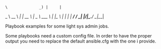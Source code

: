 <div>

    \              _) |     |      
   _ \   __ \   __| | __ \  |  _ \ 
  ___ \  |   |\__ \ | |   | |  __/ 
_/    _\_|  _|____/_|_.__/ _|\___| 
</div>
                           
Playbook examples for some light sys admin jobs. 

Some playbooks need a custom config file. In order to have the proper output you need to replace the default ansible.cfg with the one i provide.
